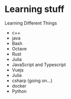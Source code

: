 # Learning stuff
Learning Different Things

- c++
- java
- Bash
- Octave
- Rust
- Julia
- JavaScript and Typescript
- Vuejs
- Julia
- csharp (going on...)
- docker
- Python

